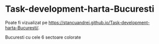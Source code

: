 # Task-development-harta-Bucuresti

Poate fi vizualizat pe https://stancuandrei.github.io/Task-development-harta-Bucuresti/.

Bucuresti cu cele 6 sectoare colorate
